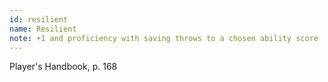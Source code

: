 ```yaml
---
id: resilient
name: Resilient
note: +1 and proficiency with saving throws to a chosen ability score
---
```

Player's Handbook, p. 168